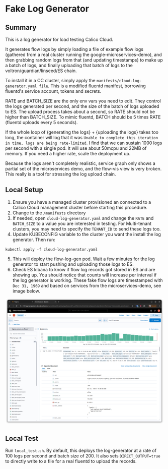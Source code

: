 # Fake Log Generator

## Summary
This is a log generator for load testing Calico Cloud.

It generates flow logs by simply loading a file of example flow logs (gathered from a real cluster running the google-microservices-demo), and then grabbing random logs from that (and updating timestamps) to make up a batch of logs, and finally uploading that batch of logs to the voltron/guardian/linseed/ES chain.

To install it in a CC cluster, simply apply the `manifests/cloud-log-generator.yaml file`.  This is a modified fluentd manifest, borrowing fluentd's service account, tokens and secrets.

RATE and BATCH_SIZE are the only env vars you need to edit.  They control the logs generated per second, and the size of the batch of logs uploaded to ES.
The upload process takes about a second, so RATE should not be higher than BATCH_SIZE.  To mimic fluentd, BATCH should be 5 times RATE (fluentd uploads every 5 seconds).

If the whole loop of {generating the logs} + {uploading the logs} takes too long, the container will log that it was `Unable to complete this iteration in time, logs are being rate-limited`.  I find that we can sustain 1000 logs per second with a single pod.  It will use about 50mcpu and 22MB of memory.  If you need a higher rate, scale the deployment up.

Because the logs aren't completely realistic, service graph only shows a partial set of the microservices demo, and the flow-vis view is very broken.  This really is a tool for stressing the log upload chain.

## Local Setup

1. Ensure you have a managed cluster provisioned an connected to a Calico Cloud management cluster before starting this procedure.
2. Change to the `/manifests` directory
3. If needed, open `cloud-log-generator.yaml` and change the `RATE` and `BATCH_SIZE` to a value you are interested in testing. For Multi-tenant clusters, you may need to specify the `TENANT_ID` to send these logs too.
4. Update KUBECONFIG variable to the cluster you want the install the log generator. Then run:
```shell
kubectl apply -f cloud-log-generator.yaml
```
5. This will deploy the flow-log-gen pod. Wait a few minutes for the log generator to start pushing and uploading those logs to ES.
6. Check ES kibana to know if flow log records got stored in ES and are showing up. You should notice that counts will increase per interval if the log generator is working. These fake flow logs are timestamped with `Dec 31, 1969` and based on services from the microservices-demo, see image below.

![Fake Flow Logs](images/kibana-fake-log.png)


## Local Test

Run `local_test.sh`. By default, this deploys the log-generator at a rate of 100 logs per second and batch size of 200. It also sets `DIRECT_OUTPUT=true` to directly write to a file for a real fluentd to upload the records.